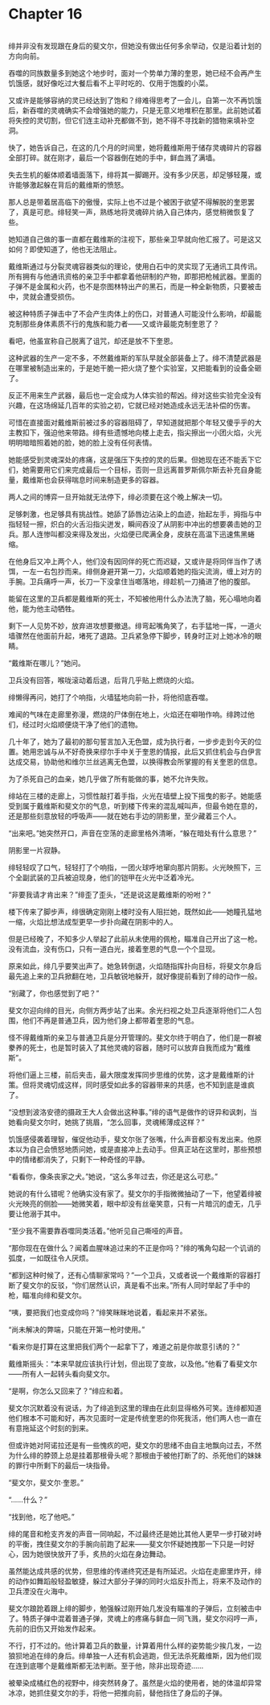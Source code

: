 # Chapter 16

<br>
绯并非没有发现跟在身后的斐文尔，但她没有做出任何多余举动，仅是沿着计划的方向向前。

吞噬的同族数量多到她这个地步时，面对一个势单力薄的奎恩，她已经不会再产生饥饿感，就好像吃过大餐后看不上平时吃的、仅用于饱腹的小菜。

又或许是能够容纳的灵已经达到了饱和？绯难得思考了一会儿，自第一次不再饥饿后，新吞噬的灵魂确实不会增强她的能力，只是无意义地堆积在那里。此前她试着将失控的灵切割，但它们连主动补充都做不到，她不得不寻找新的猎物来填补空洞。

快了，她告诉自己，在这的几个月的时间里，她将戴维斯用于储存灵魂碎片的容器全部打碎。就在刚才，最后一个容器倒在她的手中，鲜血溅了满墙。

失去生机的躯体顺着墙面落下，绯将其一脚踢开。没有多少厌恶，却足够轻蔑，或许能够激起躲在背后的戴维斯的愤怒。

那人总是带着居高临下的傲慢，实际上也不过是个被困于欲望不得解脱的奎恩罢了，真是可悲。绯轻笑一声，熟练地将灵魂碎片纳入自己体内，感觉稍微恢复了些。

她知道自己做的事一直都在戴维斯的注视下，那些亲卫早就向他汇报了。可是这又如何？即使知道了，他也无法阻止。

戴维斯通过与分裂灵魂容器类似的理论，使用白石中的灵实现了无通讯工具传讯。所有拥有与他通讯资格的亲卫手中都拿着他研制的产物，即那把枪械武器。里面的子弹不是金属和火药，也不是奈图林特出产的黑石，而是一种全新物质，只要被击中，灵就会遭受损伤。

被这种特质子弹击中了不会产生肉体上的伤口，对普通人可能没什么影响，却最能克制那些身体素质不行的鬼族和能力者——又或许最能克制奎恩了？

看吧，他虽宣称自己脱离了诅咒，却还是放不下奎恩。

这种武器的生产一定不多，不然戴维斯的军队早就全部装备上了。绯不清楚武器是在哪里被制造出来的，于是她干脆一把火烧了整个实验室，又把能看到的设备全砸了。

反正不用来生产武器，最后也一定会成为人体实验的帮凶。绯对这些实验完全没有兴趣，在这场绵延几百年的实验之初，它就已经对她造成永远无法补偿的伤害。

可惜在直接面对戴维斯前被过多的容器阻碍了，早知道就把那个年轻又傻乎乎的大主教扣下，强迫他来带路。绯有些遗憾地向楼上走去，指尖擦出一小团火焰，火光明明暗暗照着她的脸，她的脸上没有任何表情。

她能感受到灵魂深处的疼痛，这是强压下失控的灵的后果。但她现在还不能丢下它们，她需要用它们来完成最后一个目标，否则一旦远离普罗斯佩尔斯去补充自身能量，戴维斯也会获得喘息时间来制造更多的容器。

两人之间的博弈一旦开始就无法停下，绯必须要在这个晚上解决一切。

足够刺激，也足够具有挑战性。她舔了舔唇边沾染上的血迹，抬起左手，拇指与中指轻轻一擦，炽白的火舌沿指尖迸发，瞬间吞没了从阴影中冲出的想要袭击她的卫兵。那人连惨叫都没来得及发出，火焰便已爬满全身，皮肤在高温下迅速焦黑蜷缩。

在他身后又冲上两个人，他们没有因同伴的死亡而迟疑，又或许是将同伴当作了诱饵，一左一右包抄而来。绯侧身避开第一刀，火焰顺着她的指尖流淌，缠上对方的手腕。卫兵痛呼一声，长刀一下没拿住当啷落地，绯趁机一刀捅进了他的腹部。

能留在这里的卫兵都是戴维斯的死士，不知被他用什么办法洗了脑，死心塌地向着他，能为他主动牺牲。

剩下一人见势不妙，放弃进攻想要撤退。绯弯起嘴角笑了，右手猛地一挥，一道火墙骤然在他面前升起，堵死了退路。卫兵紧急停下脚步，转身时正对上她冰冷的眼睛。

“戴维斯在哪儿？”她问。

卫兵没有回答，喉咙滚动着后退，后背几乎贴上燃烧的火焰。

绯懒得再问，她打了个响指，火墙猛地向前一扑，将他彻底吞噬。

难闻的气味在走廊里弥漫，燃烧的尸体倒在地上，火焰还在噼啪作响。绯跨过他们，经过时火焰顺便烧干净了他们的遗物。

几十年了，她为了最初的那句誓言加入无色盟，成为执行者，一步步走到今天的位置。她用忠诚与从不好奇换来缪尔手中关于奎恩的情报，此后又抓住机会与白伊言达成交易，协助他和维尔兰丝逃离无色盟，以换得教会所掌握的有关奎恩的信息。

为了杀死自己的血亲，她几乎做了所有能做的事，她不允许失败。

绯站在三楼的走廊上，习惯性敲打着手指，火光在墙壁上投下摇曳的影子。她能感受到属于戴维斯和斐文尔的气息，听到楼下传来的混乱喊叫声，但最令她在意的，还是那些刻意放轻的呼吸声——就在她右手边的阴影里，至少藏着三个人。

“出来吧。”她突然开口，声音在空荡的走廊里格外清晰，“躲在暗处有什么意思？”

阴影里一片寂静。

绯轻轻叹了口气，轻轻打了个响指，一团火球呼地窜向那片阴影。火光映照下，三个全副武装的卫兵被迫现身，他们的铠甲在火光中泛着冷光。

“非要我请才肯出来？”绯歪了歪头，“还是说这是戴维斯的吩咐？”

楼下传来了脚步声，绯很确定刚刚上楼时没有人阻拦她，既然如此——她瞳孔猛地一缩，火焰比想法成型更早一步扑向藏在阴影中的人。

但是已经晚了，不知多少人举起了此前从未使用的佩枪，瞄准自己开出了这一枪。没有流血，没有伤口，只有一道白光，接着奎恩的气息一个个显现。

原来如此，绯几乎要笑出声了。她急转倒退，火焰随指挥扑向目标，将斐文尔身后最先追上来的卫兵掀翻在地，卫兵敏锐地躲开，就好像提前看到了绯的动作一般。

“别藏了，你也感觉到了吧？”

斐文尔迎向绯的目光，向侧方两步站了出来。余光扫视之处卫兵逐渐将他们二人包围，他们不再是普通卫兵，因为他们身上都带着奎恩的气息。

怪不得戴维斯的亲卫与普通卫兵是分开管理的。斐文尔终于明白了，他们是一群被豢养的死士，也是暂时装入了其他灵魂的容器，随时可以放弃自我而成为“戴维斯”。

将他们逼上三楼，前后夹击，最大限度发挥同步思维的优势，这才是戴维斯的计策。但将灵魂切成这样，同时感受如此多的容器带来的共感，也不知到底是谁疯了。

“没想到波洛安德的摄政王大人会做出这种事。”绯的语气是做作的讶异和讽刺，当她看向斐文尔时，她挑了挑眉，“怎么回事，灵魂稀薄成这样？”

饥饿感侵袭着理智，催促他动手，斐文尔张了张嘴，什么声音都没有发出来。他原本以为自己会愤怒地质问她，或是直接冲上去动手。但真正站在这里时，那些预想中的情绪都消失了，只剩下一种奇怪的平静。

“看看你，像条丧家之犬。”她说，“这么多年过去，你还是这么可悲。”

她说的有什么错呢？他确实没有家了。斐文尔的手指微微抽动了一下，他望着绯被火光映亮的侧脸——她微笑着，眼中却没有丝毫笑意，只有一片暗沉的虚无，几乎要让他溺于其中。

“至少我不需要靠吞噬同类活着。”他听见自己嘶哑的声音。

“那你现在在做什么？闻着血腥味追过来的不正是你吗？”绯的嘴角勾起一个讥诮的弧度，一如既往令人厌烦。

“都到这种时候了，还有心情聊家常吗？”一个卫兵，又或者说一个戴维斯的容器打断了斐文尔的反驳，“你们居然认识，真是看不出来。”所有人同时举起了手中的枪，瞄准向绯和斐文尔。

“咦，要把我们也变成你吗？”绯笑眯眯地说着，看起来并不紧张。

“尚未解决的弊端，只能在开第一枪时使用。”

“看来你是打算在这里把我们两个一起拿下了，难道之前是你故意引诱的？”

戴维斯摇头：“本来早就应该执行计划，但出现了变故，以及他。”他看了看斐文尔——所有人一起转头看向斐文尔。

“是啊，你怎么又回来了？”绯应和着。

斐文尔沉默着没有说话，为了绯追到这里的理由在此刻显得格外可笑。连绯都知道他们根本不可能和好，再次见面时一定是传统奎恩的你死我活，他们两人也一直在有意拖延这个时刻的到来。

但或许她对阿诺拉还是有一些愧疚的吧，斐文尔的思绪不由自主地飘向过去，不然为什么绯的脖颈上总是挂着那根骨头呢？那根由于被他打断了的、杀死他们的妹妹的罪行中所剩下的最后一块指骨。

“斐文尔，斐文尔·奎恩。”

“……什么？”

“找到他，吃了他吧。”

绯的尾音和枪支齐发的声音一同响起，不过最终还是她比其他人更早一步打破对峙的平衡，拽住斐文尔的手腕向前跑了起来——斐文尔怀疑她拽那一下只是一时好心，因为她很快放开了手，炙热的火焰在身边舞动。

虽然能达成共感的优势，但思维的传递终究还是有所延迟。火焰在走廊里炸开，绯的动作如舞蹈般轻盈敏捷，躲过大部分子弹的同时火焰反扑而上，将来不及动作的卫兵湮没在火海中。

斐文尔踉跄着跟上绯的脚步，勉强躲过刚开始几发没有瞄准的子弹后，立刻被击中了。特质子弹中混着普通子弹，灵魂上的疼痛与鲜血一同飞溅，斐文尔闷哼一声，先前的旧伤又开始发作起来。

不行，打不过的。他计算着卫兵的数量，计算着用什么样的姿势能少挨几发，一边狼狈地追在绯的身后。绯单独一人还有机会逃跑，但无法杀死戴维斯，因为他们现在连到底哪个是戴维斯都无法判断。至于他，除非出现奇迹……

被晕染成橘红色的视野中，绯突然转身了。虽然是火焰的使用者，她的体温却异常冰凉，她抓住斐文尔的手，将他一把推向前，替他挡住了身后的子弹。
